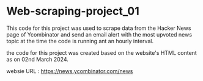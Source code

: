# Web-scraping-project_01

This code for this project was used to scrape data from the Hacker News page of Ycombinator and send an email alert with the most upvoted news topic at the time the code is running ant an hourly interval.

the code for this project was created based on the website's HTML content as on 02nd March 2024.

websie URL  : https://news.ycombinator.com/news
